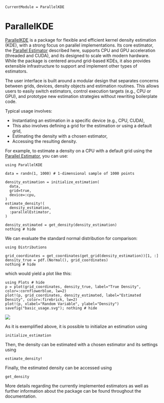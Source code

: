 ```@meta
CurrentModule = ParallelKDE
```

# ParallelKDE

[ParallelKDE](https://github.com/chrissm23/ParallelKDE.jl) is a package for flexible and efficient kernel density estimation (KDE), with a strong focus on parallel implementations. Its core estimator, the [Parallel Estimator](@ref "ParallelEstimator") described here, supports CPU and GPU acceleration (threaded and CUDA), and its designed to scale with modern hardware. While the package is centered around grid-based KDEs, it also provides extensible infrastructure to support and implement other types of estimators.

The user interface is built around a modular design that separates concerns between grids, devices, density objects and estimation routines. This allows users to easily switch estimators, control execution targets (e.g., CPU or GPU), and prototype new estimation strategies without rewriting boilerplate code.

Typical usage involves:
- Instantiating an estimation in a specific device (e.g., CPU, CUDA),
- This also involves defining a grid for the estimation or using a default grid,
- Estimating the density with a chosen estimator,
- Accessing the resulting density.

For example, to estimate a density on a CPU with a default grid using the [Parallel Estimator](@ref "ParallelEstimator"), you can use:

```@example 1
using ParallelKDE

data = randn(1, 1000) # 1-dimensional sample of 1000 points

density_estimation = initialize_estimation(
  data,
  grid=true,
  device=:cpu,
)
estimate_density!(
  density_estimation,
  :parallelEstimator,
)

density_estimated = get_density(density_estimation)
nothing # hide
```

We can evaluate the standard normal distribution for comparison:

```@example 1
using Distributions

grid_coordinates = get_coordinates(get_grid(density_estimation))[1, :]
density_true = pdf.(Normal(), grid_coordinates)
nothing # hide
```

which would yield a plot like this:

```@example 1
using Plots # hide
p = plot(grid_coordinates, density_true, label="True Density", color=:cornflowerblue, lw=2)
plot!(p, grid_coordinates, density_estimated, label="Estimated Density", color=:firebrick, lw=2)
plot!(p, xlabel="Random Variable", ylabel="Density")
savefig("basic_usage.svg"); nothing # hide
```

![](basic_usage.svg)

As it is exemplified above, it is possible to initialize an estimation using

```@docs; canonical=false
initialize_estimation
```

Then, the density can be estimated with a chosen estimator and its settings using

```@docs; canonical=false
estimate_density!
```

Finally, the estimated density can be accessed using

```@docs; canonical=false
get_density
```

More details regarding the currently implemented estimators as well as further information about the package can be found throughout the documentation.

```@contents
```

